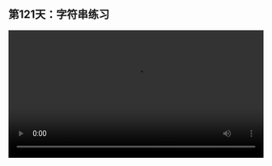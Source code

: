 ## 第121天：字符串练习

<video width="100%" controls controlslist="nodownload nofullscreen noremoteplayback" disablePictureInPicture>
  <source src="https://api.keepwork.com/ts-storage/siteFiles/19272/raw#1607609537090session121  字符串练习.webm" type="video/webm">
  <source src="https://api.keepwork.com/ts-storage/siteFiles/19273/raw#1607609545669session121_small  字符串练习.mp4" type="video/mp4" />
   
  你的浏览器不支持播放
</video>
<style>
video::-webkit-media-controls-fullscreen-button {
    display: none;
}
</style>

### 字幕

下面我们来随意练习一下。
先注释掉之前的例子。
我们敲入log("pos:%f %f %f", 1.1, 1.2, 1.3) 
"pos:%f %f %f"是一个字符串。
%f之外的内容可以随意输入，中英文都可以。
这里pos的中文意思是位置。
**%f**和%d一样，也是**特殊占位符**。
只不过%d代表整数，**%f代表浮点数(float)，**
**默认会显示小数点后6个有效数字。**
我们再敲入log("Say %s ~ %s ~ \nSay%s", a, b, a`..`b) 
这里"Say %s ~ %s ~ \nSay%s"是一个字符串，
其中 **\n是换行字符，** 占一个Byte，也是字符串的一部分。
**\n会使log在屏幕上的输出另起一行。**
变量a代表字符串"Hello"，它会替换第一个%s。
变量b代表字符串'World'，它会替换第二个%s。
a`..`b的输出是字符串"HelloWorld"，它会替换第三个%s。
所以log函数最后输出的是Say Hello ~ World ~。
第二行就直接是SayHelloWorld，中间没有空格。
对于不清楚的内容，请大家自己写一些代码，进行大量的练习。
字符串在计算机语言中的使用十分广泛。
字符串中的文字可以用来代表文件名，变量的名字，屏幕上的文字，或任何二进制数据。

### 动手练习